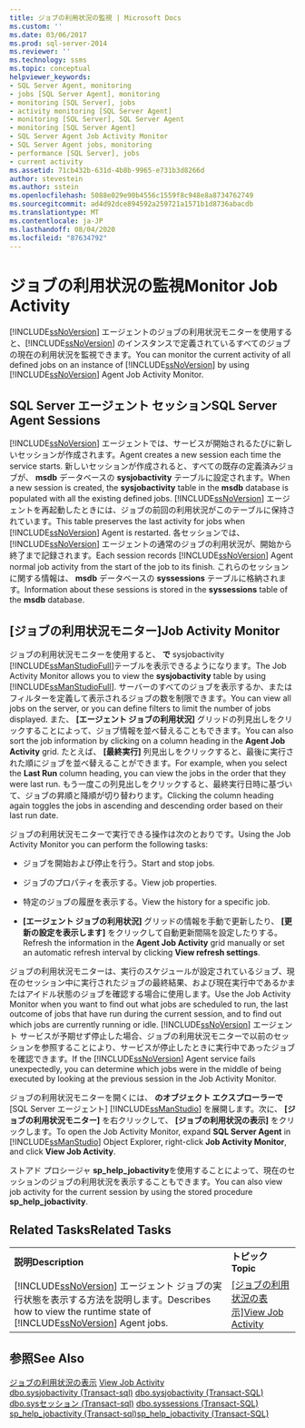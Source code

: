 ```yaml
---
title: ジョブの利用状況の監視 | Microsoft Docs
ms.custom: ''
ms.date: 03/06/2017
ms.prod: sql-server-2014
ms.reviewer: ''
ms.technology: ssms
ms.topic: conceptual
helpviewer_keywords:
- SQL Server Agent, monitoring
- jobs [SQL Server Agent], monitoring
- monitoring [SQL Server], jobs
- activity monitoring [SQL Server Agent]
- monitoring [SQL Server], SQL Server Agent
- monitoring [SQL Server Agent]
- SQL Server Agent Job Activity Monitor
- SQL Server Agent jobs, monitoring
- performance [SQL Server], jobs
- current activity
ms.assetid: 71cb432b-631d-4b8b-9965-e731b3d8266d
author: stevestein
ms.author: sstein
ms.openlocfilehash: 5088e029e90b4556c1559f8c948e8a8734762749
ms.sourcegitcommit: ad4d92dce894592a259721a1571b1d8736abacdb
ms.translationtype: MT
ms.contentlocale: ja-JP
ms.lasthandoff: 08/04/2020
ms.locfileid: "87634792"
---
```

# <a name="monitor-job-activity"></a><span data-ttu-id="1c55d-102">ジョブの利用状況の監視</span><span class="sxs-lookup"><span data-stu-id="1c55d-102">Monitor Job Activity</span></span>
  <span data-ttu-id="1c55d-103">[!INCLUDE[ssNoVersion](../../includes/ssnoversion-md.md)] エージェントのジョブの利用状況モニターを使用すると、[!INCLUDE[ssNoVersion](../../includes/ssnoversion-md.md)] のインスタンスで定義されているすべてのジョブの現在の利用状況を監視できます。</span><span class="sxs-lookup"><span data-stu-id="1c55d-103">You can monitor the current activity of all defined jobs on an instance of [!INCLUDE[ssNoVersion](../../includes/ssnoversion-md.md)] by using [!INCLUDE[ssNoVersion](../../includes/ssnoversion-md.md)] Agent Job Activity Monitor.</span></span>  
  
## <a name="sql-server-agent-sessions"></a><span data-ttu-id="1c55d-104">SQL Server エージェント セッション</span><span class="sxs-lookup"><span data-stu-id="1c55d-104">SQL Server Agent Sessions</span></span>  
 [!INCLUDE[ssNoVersion](../../includes/ssnoversion-md.md)] <span data-ttu-id="1c55d-105">エージェントでは、サービスが開始されるたびに新しいセッションが作成されます。</span><span class="sxs-lookup"><span data-stu-id="1c55d-105">Agent creates a new session each time the service starts.</span></span> <span data-ttu-id="1c55d-106">新しいセッションが作成されると、すべての既存の定義済みジョブが、 **msdb** データベースの **sysjobactivity** テーブルに設定されます。</span><span class="sxs-lookup"><span data-stu-id="1c55d-106">When a new session is created, the **sysjobactivity** table in the **msdb** database is populated with all the existing defined jobs.</span></span> <span data-ttu-id="1c55d-107">[!INCLUDE[ssNoVersion](../../includes/ssnoversion-md.md)] エージェントを再起動したときには、ジョブの前回の利用状況がこのテーブルに保持されています。</span><span class="sxs-lookup"><span data-stu-id="1c55d-107">This table preserves the last activity for jobs when [!INCLUDE[ssNoVersion](../../includes/ssnoversion-md.md)] Agent is restarted.</span></span> <span data-ttu-id="1c55d-108">各セッションでは、 [!INCLUDE[ssNoVersion](../../includes/ssnoversion-md.md)] エージェントの通常のジョブの利用状況が、開始から終了まで記録されます。</span><span class="sxs-lookup"><span data-stu-id="1c55d-108">Each session records [!INCLUDE[ssNoVersion](../../includes/ssnoversion-md.md)] Agent normal job activity from the start of the job to its finish.</span></span> <span data-ttu-id="1c55d-109">これらのセッションに関する情報は、 **msdb** データベースの **syssessions** テーブルに格納されます。</span><span class="sxs-lookup"><span data-stu-id="1c55d-109">Information about these sessions is stored in the **syssessions** table of the **msdb** database.</span></span>  
  
## <a name="job-activity-monitor"></a><span data-ttu-id="1c55d-110">[ジョブの利用状況モニター]</span><span class="sxs-lookup"><span data-stu-id="1c55d-110">Job Activity Monitor</span></span>  
 <span data-ttu-id="1c55d-111">ジョブの利用状況モニターを使用すると、 **で** sysjobactivity [!INCLUDE[ssManStudioFull](../../includes/ssmanstudiofull-md.md)]テーブルを表示できるようになります。</span><span class="sxs-lookup"><span data-stu-id="1c55d-111">The Job Activity Monitor allows you to view the **sysjobactivity** table by using [!INCLUDE[ssManStudioFull](../../includes/ssmanstudiofull-md.md)].</span></span> <span data-ttu-id="1c55d-112">サーバーのすべてのジョブを表示するか、またはフィルターを定義して表示されるジョブの数を制限できます。</span><span class="sxs-lookup"><span data-stu-id="1c55d-112">You can view all jobs on the server, or you can define filters to limit the number of jobs displayed.</span></span> <span data-ttu-id="1c55d-113">また、 **[エージェント ジョブの利用状況]** グリッドの列見出しをクリックすることによって、ジョブ情報を並べ替えることもできます。</span><span class="sxs-lookup"><span data-stu-id="1c55d-113">You can also sort the job information by clicking on a column heading in the **Agent Job Activity** grid.</span></span> <span data-ttu-id="1c55d-114">たとえば、 **[最終実行]** 列見出しをクリックすると、最後に実行された順にジョブを並べ替えることができます。</span><span class="sxs-lookup"><span data-stu-id="1c55d-114">For example, when you select the **Last Run** column heading, you can view the jobs in the order that they were last run.</span></span> <span data-ttu-id="1c55d-115">もう一度この列見出しをクリックすると、最終実行日時に基づいて、ジョブの昇順と降順が切り替わります。</span><span class="sxs-lookup"><span data-stu-id="1c55d-115">Clicking the column heading again toggles the jobs in ascending and descending order based on their last run date.</span></span>  
  
 <span data-ttu-id="1c55d-116">ジョブの利用状況モニターで実行できる操作は次のとおりです。</span><span class="sxs-lookup"><span data-stu-id="1c55d-116">Using the Job Activity Monitor you can perform the following tasks:</span></span>  
  
-   <span data-ttu-id="1c55d-117">ジョブを開始および停止を行う。</span><span class="sxs-lookup"><span data-stu-id="1c55d-117">Start and stop jobs.</span></span>  
  
-   <span data-ttu-id="1c55d-118">ジョブのプロパティを表示する。</span><span class="sxs-lookup"><span data-stu-id="1c55d-118">View job properties.</span></span>  
  
-   <span data-ttu-id="1c55d-119">特定のジョブの履歴を表示する。</span><span class="sxs-lookup"><span data-stu-id="1c55d-119">View the history for a specific job.</span></span>  
  
-   <span data-ttu-id="1c55d-120">**[エージェント ジョブの利用状況]** グリッドの情報を手動で更新したり、 **[更新の設定を表示します]** をクリックして自動更新間隔を設定したりする。</span><span class="sxs-lookup"><span data-stu-id="1c55d-120">Refresh the information in the **Agent Job Activity** grid manually or set an automatic refresh interval by clicking **View refresh settings**.</span></span>  
  
 <span data-ttu-id="1c55d-121">ジョブの利用状況モニターは、実行のスケジュールが設定されているジョブ、現在のセッション中に実行されたジョブの最終結果、および現在実行中であるかまたはアイドル状態のジョブを確認する場合に使用します。</span><span class="sxs-lookup"><span data-stu-id="1c55d-121">Use the Job Activity Monitor when you want to find out what jobs are scheduled to run, the last outcome of jobs that have run during the current session, and to find out which jobs are currently running or idle.</span></span> <span data-ttu-id="1c55d-122">[!INCLUDE[ssNoVersion](../../includes/ssnoversion-md.md)] エージェント サービスが予期せず停止した場合、ジョブの利用状況モニターで以前のセッションを参照することにより、サービスが停止したときに実行中であったジョブを確認できます。</span><span class="sxs-lookup"><span data-stu-id="1c55d-122">If the [!INCLUDE[ssNoVersion](../../includes/ssnoversion-md.md)] Agent service fails unexpectedly, you can determine which jobs were in the middle of being executed by looking at the previous session in the Job Activity Monitor.</span></span>  
  
 <span data-ttu-id="1c55d-123">ジョブの利用状況モニターを開くには、 **のオブジェクト エクスプローラーで** [SQL Server エージェント] [!INCLUDE[ssManStudio](../../includes/ssmanstudio-md.md)] を展開します。次に、 **[ジョブの利用状況モニター]** を右クリックして、 **[ジョブの利用状況の表示]** をクリックします。</span><span class="sxs-lookup"><span data-stu-id="1c55d-123">To open the Job Activity Monitor, expand **SQL Server Agent** in [!INCLUDE[ssManStudio](../../includes/ssmanstudio-md.md)] Object Explorer, right-click **Job Activity Monitor**, and click **View Job Activity**.</span></span>  
  
 <span data-ttu-id="1c55d-124">ストアド プロシージャ **sp_help_jobactivity**を使用することによって、現在のセッションのジョブの利用状況を表示することもできます。</span><span class="sxs-lookup"><span data-stu-id="1c55d-124">You can also view job activity for the current session by using the stored procedure **sp_help_jobactivity**.</span></span>  
  
## <a name="related-tasks"></a><span data-ttu-id="1c55d-125">Related Tasks</span><span class="sxs-lookup"><span data-stu-id="1c55d-125">Related Tasks</span></span>  
  
|||  
|-|-|  
|<span data-ttu-id="1c55d-126">**説明**</span><span class="sxs-lookup"><span data-stu-id="1c55d-126">**Description**</span></span>|<span data-ttu-id="1c55d-127">**トピック**</span><span class="sxs-lookup"><span data-stu-id="1c55d-127">**Topic**</span></span>|  
|<span data-ttu-id="1c55d-128">[!INCLUDE[ssNoVersion](../../includes/ssnoversion-md.md)] エージェント ジョブの実行状態を表示する方法を説明します。</span><span class="sxs-lookup"><span data-stu-id="1c55d-128">Describes how to view the runtime state of [!INCLUDE[ssNoVersion](../../includes/ssnoversion-md.md)] Agent jobs.</span></span>|<span data-ttu-id="1c55d-129">[[ジョブの利用状況の表示]](view-job-activity.md)</span><span class="sxs-lookup"><span data-stu-id="1c55d-129">[View Job Activity](view-job-activity.md)</span></span>|  
  
## <a name="see-also"></a><span data-ttu-id="1c55d-130">参照</span><span class="sxs-lookup"><span data-stu-id="1c55d-130">See Also</span></span>  
 <span data-ttu-id="1c55d-131">[ジョブの利用状況の表示](view-job-activity.md) </span><span class="sxs-lookup"><span data-stu-id="1c55d-131">[View Job Activity](view-job-activity.md) </span></span>  
 <span data-ttu-id="1c55d-132">[dbo.sysjobactivity &#40;Transact-sql&#41;](/sql/relational-databases/system-tables/dbo-sysjobactivity-transact-sql) </span><span class="sxs-lookup"><span data-stu-id="1c55d-132">[dbo.sysjobactivity &#40;Transact-SQL&#41;](/sql/relational-databases/system-tables/dbo-sysjobactivity-transact-sql) </span></span>  
 <span data-ttu-id="1c55d-133">[dbo.sysセッション &#40;Transact-sql&#41;](/sql/relational-databases/system-tables/dbo-syssessions-transact-sql) </span><span class="sxs-lookup"><span data-stu-id="1c55d-133">[dbo.syssessions &#40;Transact-SQL&#41;](/sql/relational-databases/system-tables/dbo-syssessions-transact-sql) </span></span>  
 [<span data-ttu-id="1c55d-134">sp_help_jobactivity &#40;Transact-sql&#41;</span><span class="sxs-lookup"><span data-stu-id="1c55d-134">sp_help_jobactivity &#40;Transact-SQL&#41;</span></span>](/sql/relational-databases/system-stored-procedures/sp-help-jobactivity-transact-sql)  
  
  
